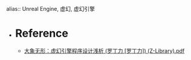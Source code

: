 alias:: Unreal Engine, 虚幻, 虚幻引擎

- # Reference
	- [大象无形：虚幻引擎程序设计浅析 (罗丁力 [罗丁力]) (Z-Library).pdf](../assets/大象无形：虚幻引擎程序设计浅析_(罗丁力_[罗丁力])_(Z-Library)_1697542428164_0.pdf)
